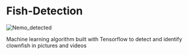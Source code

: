 # Fish-Detection

![Nemo_detected](https://github.com/HadrienDubois/Nemo-Detection/blob/main/Nemo_test_pic.JPG)



Machine learning algorithm built with Tensorflow to detect and identify clownfish in pictures and videos
